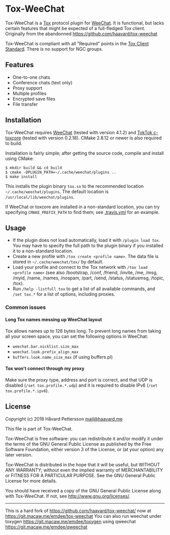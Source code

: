 # Tox-WeeChat
Tox-WeeChat is a [Tox][1] protocol plugin for [WeeChat][2]. It is functional,
but lacks certain features that might be expected of a full-fledged Tox client.
Originally from the abandonned https://github.com/haavard/tox-weechat

Tox-WeeChat is compliant with all "Required" points in the 
[Tox Client Standard][3]. There is no support for NGC groups.

## Features

 - One-to-one chats
 - Conference chats (text only)
 - Proxy support
 - Multiple profiles
 - Encrypted save files
 - File transfer

## Installation

Tox-WeeChat requires [WeeChat][2] (tested with version 4.1.2) and [TokTok
c-toxcore][4] (tested with version 0.2.18). CMake 2.8.12 or newer is also
required to build. 

Installation is fairly simple; after getting the source code, compile
and install using CMake:

    $ mkdir build && cd build
    $ cmake -DPLUGIN_PATH=~/.cache/weechat/plugins ..
    $ make install

This installs the plugin binary `tox.so` to the recommended location
`~/.cache/weechat/plugins`. The default location is `/usr/local/lib/weechat/plugins`.

If WeeChat or toxcore are installed in a non-standard location, you can try
specifying `CMAKE_PREFIX_PATH` to find them; see [.travis.yml](.travis.yml) for
an example.

## Usage
 - If the plugin does not load automatically, load it with `/plugin load tox`.
   You may have to specify the full path to the plugin binary if you installed
   it to a non-standard location.
 - Create a new profile with `/tox create <profile name>`. The data file is
   stored in `~/.cache/weechat/tox/` by default.
 - Load your profile and connect to the Tox network with
   `/tox load <profile name>` (see also /bootstrap,  /conf, /friend, /invite, 
   /me, /msg, /myid, /name, /names, /nospam, /part, /send,
   /status, /statusmsg, /topic, /tox).
 - Run `/help -listfull tox` to get a list of all available commands, and
   `/set tox.*` for a list of options, including proxies.

### Common issues
#### Long Tox names messing up WeeChat layout

Tox allows names up to 128 bytes long. To prevent long names from taking all
your screen space, you can set the following options in WeeChat:
 - `weechat.bar.nicklist.size_max`
 - `weechat.look.prefix_align_max`
 - `buffers.look.name_size_max` (if using buffers.pl)

#### Tox won't connect through my proxy

Make sure the proxy type, address and port is correct, and that UDP is
disabled (`/set tox.profile.*.udp`) and it is required to disable IPv6
(`/set tox.profile.*.ipv6`).

## License
Copyright (c) 2018 Håvard Pettersson <mail@haavard.me>

This file is part of Tox-WeeChat.

Tox-WeeChat is free software: you can redistribute it and/or modify
it under the terms of the GNU General Public License as published by
the Free Software Foundation, either version 3 of the License, or
(at your option) any later version.

Tox-WeeChat is distributed in the hope that it will be useful,
but WITHOUT ANY WARRANTY; without even the implied warranty of
MERCHANTABILITY or FITNESS FOR A PARTICULAR PURPOSE.  See the
GNU General Public License for more details.

You should have received a copy of the GNU General Public License
along with Tox-WeeChat.  If not, see <http://www.gnu.org/licenses/>.

[1]: http://tox.chat
[2]: http://weechat.org
[3]: https://github.com/Tox/Tox-Client-Standard
[4]: https://github.com/TokTok/c-toxcore

---

This is a hard fork of https://github.com/haavard/tox-weechat/
now at https://git.macaw.me/emdee/tox-weechat You can also run weechat under
toxygen https://git.macaw.me/emdee/toxygen using qweechat 
https://git.macaw.me/emdee/qweechat
